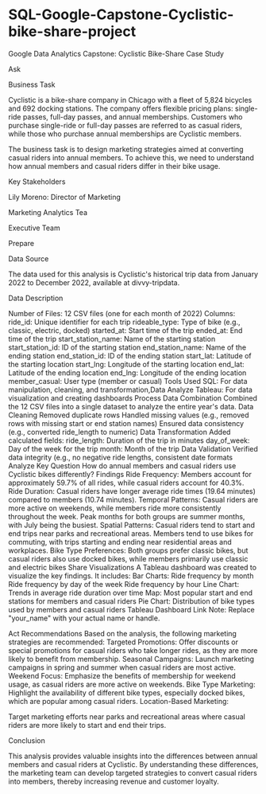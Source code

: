 # SQL-Google-Capstone-Cyclistic-bike-share-project
Google Data Analytics Capstone: Cyclistic Bike-Share Case Study

Ask

Business Task

Cyclistic is a bike-share company in Chicago with a fleet of 5,824 bicycles and 692 docking stations. The company offers flexible pricing plans: single-ride passes, full-day passes, and annual memberships. Customers who purchase single-ride or full-day passes are referred to as casual riders, while those who purchase annual memberships are Cyclistic members.

The business task is to design marketing strategies aimed at converting casual riders into annual members. To achieve this, we need to understand how annual members and casual riders differ in their bike usage.

Key Stakeholders

Lily Moreno: Director of Marketing

Marketing Analytics Tea

Executive Team

Prepare

Data Source

The data used for this analysis is Cyclistic's historical trip data from January 2022 to December 2022, available at divvy-tripdata.

Data Description

Number of Files: 12 CSV files (one for each month of 2022)
Columns:
ride_id: Unique identifier for each trip
rideable_type: Type of bike (e.g., classic, electric, docked)
started_at: Start time of the trip
ended_at: End time of the trip
start_station_name: Name of the starting station
start_station_id: ID of the starting station
end_station_name: Name of the ending station
end_station_id: ID of the ending station
start_lat: Latitude of the starting location
start_lng: Longitude of the starting location
end_lat: Latitude of the ending location
end_lng: Longitude of the ending location
member_casual: User type (member or casual)
Tools Used
SQL: For data manipulation, cleaning, and transformation,Data Analyze
Tableau: For data visualization and creating dashboards
Process
Data Combination
Combined the 12 CSV files into a single dataset to analyze the entire year's data.
Data Cleaning
Removed duplicate rows
Handled missing values (e.g., removed rows with missing start or end station names)
Ensured data consistency (e.g., converted ride_length to numeric)
Data Transformation
Added calculated fields:
ride_length: Duration of the trip in minutes
day_of_week: Day of the week for the trip
month: Month of the trip
Data Validation
Verified data integrity (e.g., no negative ride lengths, consistent date formats
Analyze
Key Question
How do annual members and casual riders use Cyclistic bikes differently?
Findings
Ride Frequency:
Members account for approximately 59.7% of all rides, while casual riders account for 40.3%.
Ride Duration:
Casual riders have longer average ride times (19.64 minutes) compared to members (10.74 minutes).
Temporal Patterns:
Casual riders are more active on weekends, while members ride more consistently throughout the week.
Peak months for both groups are summer months, with July being the busiest.
Spatial Patterns:
Casual riders tend to start and end trips near parks and recreational areas.
Members tend to use bikes for commuting, with trips starting and ending near residential areas and workplaces.
Bike Type Preferences:
Both groups prefer classic bikes, but casual riders also use docked bikes, while members primarily use classic and electric bikes
Share
Visualizations
A Tableau dashboard was created to visualize the key findings. It includes:
Bar Charts:
Ride frequency by month
Ride frequency by day of the week
Ride frequency by hour
Line Chart:
Trends in average ride duration over time
Map:
Most popular start and end stations for members and casual riders
Pie Chart:
Distribution of bike types used by members and casual riders
Tableau Dashboard Link
Note: Replace "your_name" with your actual name or handle.

Act
Recommendations
Based on the analysis, the following marketing strategies are recommended:
Targeted Promotions:
Offer discounts or special promotions for casual riders who take longer rides, as they are more likely to benefit from membership.
Seasonal Campaigns:
Launch marketing campaigns in spring and summer when casual riders are most active.
Weekend Focus:
Emphasize the benefits of membership for weekend usage, as casual riders are more active on weekends.
Bike Type Marketing:
Highlight the availability of different bike types, especially docked bikes, which are popular among casual riders.
Location-Based Marketing:

Target marketing efforts near parks and recreational areas where casual riders are more likely to start and end their trips.

Conclusion

This analysis provides valuable insights into the differences between annual members and casual riders at Cyclistic. By understanding these differences, the marketing team can develop targeted strategies to convert casual riders into members, thereby increasing revenue and customer loyalty.

